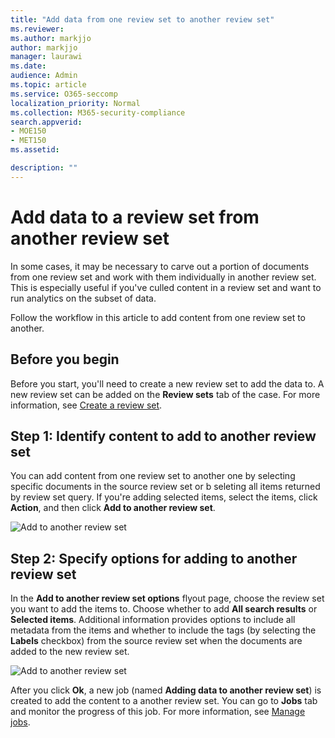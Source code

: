 ```yaml
---
title: "Add data from one review set to another review set"
ms.reviewer: 
ms.author: markjjo
author: markjjo
manager: laurawi
ms.date: 
audience: Admin
ms.topic: article
ms.service: O365-seccomp
localization_priority: Normal
ms.collection: M365-security-compliance 
search.appverid: 
- MOE150
- MET150
ms.assetid: 

description: ""
---
```


# Add data to a review set from another review set

In some cases, it may be necessary to carve out a portion of documents from one review set and work with them individually in another review set.  This is especially useful if you've culled content in a review set and want to run analytics on the subset of data.

Follow the workflow in this article to add content from one review set to another.

## Before you begin

Before you start, you'll need to create a new review set to add the data to.  A new review set can be added on the **Review sets** tab of the case. For more information, see [Create a review set](managing-review-sets.md#create-a-review-set).

## Step 1: Identify content to add to another review set

You can add content from one review set to another one by selecting specific documents in the source review set or b seleting all items returned by review set query.  If you're adding selected items, select the items, click **Action**, and then click **Add to another review set**.

![Add to another review set](../media/64f2a4d4-eba3-4ab3-a3ba-d519feea3142.png)

## Step 2: Specify options for adding to another review set

In the **Add to another review set options** flyout page, choose the review set you want to add the items to. Choose whether to add **All search results** or **Selected items**.  Additional information provides options to include all metadata from the items and whether to include the tags (by selecting the **Labels** checkbox) from the source review set when the documents are added to the new review set.  

![Add to another review set](../media/6440ee44-68fd-44d7-b43a-3a477345525c.png)

After you click **Ok**, a new job (named **Adding data to another review set**) is created to add the content to a another review set.  You can go to **Jobs** tab and monitor the progress of this job. For more information, see [Manage jobs](managing-jobs-ediscovery20.md).
